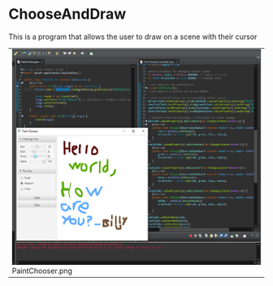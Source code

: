 # ChooseAndDraw
This is a program that allows the user to draw on a scene with their cursor

<table><tr>
<tr>
<td valign="bottom">
<img src="./PaintChooser.png" width="1000"><br>
PaintChooser.png
</td>
